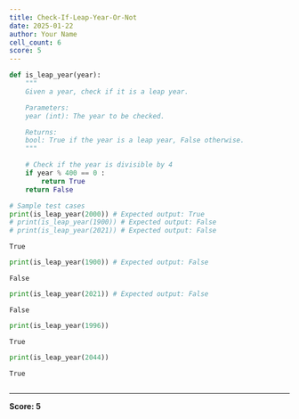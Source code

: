 ```yaml
---
title: Check-If-Leap-Year-Or-Not
date: 2025-01-22
author: Your Name
cell_count: 6
score: 5
---
```


```python
def is_leap_year(year):
    """
    Given a year, check if it is a leap year.

    Parameters:
    year (int): The year to be checked.

    Returns:
    bool: True if the year is a leap year, False otherwise.
    """

    # Check if the year is divisible by 4
    if year % 400 == 0 :
        return True
    return False

# Sample test cases
print(is_leap_year(2000)) # Expected output: True
# print(is_leap_year(1900)) # Expected output: False
# print(is_leap_year(2021)) # Expected output: False
```

    True



```python
print(is_leap_year(1900)) # Expected output: False
```

    False



```python
print(is_leap_year(2021)) # Expected output: False
```

    False



```python
print(is_leap_year(1996))
```

    True



```python
print(is_leap_year(2044)) 
```

    True



```python

```


---
**Score: 5**
